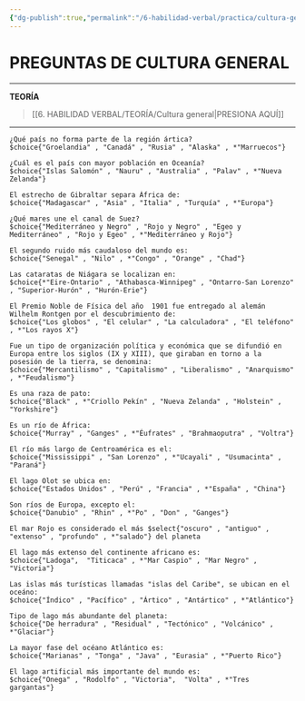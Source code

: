 ```yaml
---
{"dg-publish":true,"permalink":"/6-habilidad-verbal/practica/cultura-general/","tags":["Cultura","RV","Geografía","Práctica"]}
---
```


# PREGUNTAS DE CULTURA GENERAL
---
**TEORÍA**
>[[6. HABILIDAD VERBAL/TEORÍA/Cultura general\|PRESIONA AQUÍ]]

---

```exercise
¿Qué país no forma parte de la región ártica?
$choice{"Groelandia" , "Canadá" , "Rusia" , "Alaska" , *"Marruecos"}
```

```exercise
¿Cuál es el país con mayor población en Oceanía?
$choice{"Islas Salomón" , "Nauru" , "Australia" , "Palav" , *"Nueva Zelanda"}
```

```exercise
El estrecho de Gibraltar separa África de:
$choice{"Madagascar" , "Asia" , "Italia" , "Turquía" , *"Europa"}
```

```exercise
¿Qué mares une el canal de Suez?
$choice{"Mediterráneo y Negro" , "Rojo y Negro" , "Egeo y Mediterráneo" , "Rojo y Egeo" , *"Mediterráneo y Rojo"}
```

```exercise
El segundo ruido más caudaloso del mundo es:
$choice{"Senegal" , "Nilo" , *"Congo" , "Orange" , "Chad"}
```

```exercise
Las cataratas de Niágara se localizan en:
$choice{*"Eire-Ontario" , "Athabasca-Winnipeg" , "Ontarro-San Lorenzo" , "Superior-Hurón" , "Hurón-Erie"}
```

```exercise
El Premio Noble de Física del año  1901 fue entregado al alemán Wilhelm Rontgen por el descubrimiento de:
$choice{"Los globos" , "El celular" , "La calculadora" , "El teléfono" , *"Los rayos X"}
```

```exercise
Fue un tipo de organización política y económica que se difundió en Europa entre los siglos (IX y XIII), que giraban en torno a la posesión de la tierra, se denomina:
$choice{"Mercantilismo" , "Capitalismo" , "Liberalismo" , "Anarquismo" , *"Feudalismo"}
```

```exercise
Es una raza de pato:
$choice{"Black" , *"Criollo Pekín" , "Nueva Zelanda" , "Holstein" , "Yorkshire"}
```

```exercise
Es un río de África:
$choice{"Murray" , "Ganges" , *"Éufrates" , "Brahmaoputra" , "Voltra"}
```

```exercise
El río más largo de Centroamérica es el:
$choice{"Mississippi" , "San Lorenzo" , *"Ucayali" , "Usumacinta" , "Paraná"}
```

```exercise
El lago Olot se ubica en:
$choice{"Estados Unidos" , "Perú" , "Francia" , *"España" , "China"}
```

```exercise
Son ríos de Europa, excepto el:
$choice{"Danubio" , "Rhin" , *"Po" , "Don" , "Ganges"}
```

```exercise
El mar Rojo es considerado el más $select{"oscuro" , "antiguo" , "extenso" , "profundo" , *"salado"} del planeta
```

```exercise
El lago más extenso del continente africano es:
$choice{"Ladoga",  "Titicaca" , *"Mar Caspio" , "Mar Negro" , "Victoria"}
```

```exercise
Las islas más turísticas llamadas "islas del Caribe", se ubican en el oceáno:
$choice{"Índico" , "Pacífico" , "Ártico" , "Antártico" , *"Atlántico"}
```

```exercise
Tipo de lago más abundante del planeta:
$choice{"De herradura" , "Residual" , "Tectónico" , "Volcánico" , *"Glaciar"}
```

```exercise
La mayor fase del océano Atlántico es:
$choice{"Marianas" , "Tonga" , "Java" , "Eurasia" , *"Puerto Rico"}
```

```exercise
El lago artificial más importante del mundo es:
$choice{"Onega" , "Rodolfo" , "Victoria",  "Volta" , *"Tres gargantas"}
```
